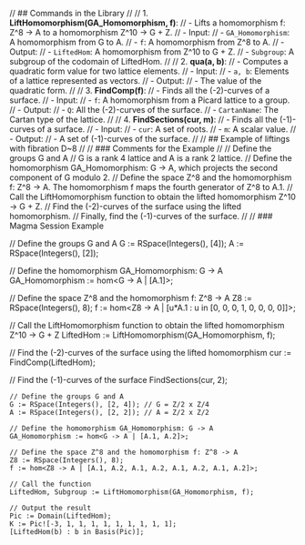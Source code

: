// ## Commands in the Library
// 
// 1. **LiftHomomorphism(GA_Homomorphism, f)**:
//    - Lifts a homomorphism f: Z^8 -> A to a homomorphism Z^10 -> G + Z.
//    - Input:
//      - `GA_Homomorphism`: A homomorphism from G to A.
//      - `f`: A homomorphism from Z^8 to A.
//    - Output:
//      - `LiftedHom`: A homomorphism from Z^10 to G + Z.
//      - `Subgroup`: A subgroup of the codomain of LiftedHom.
// 
// 2. **qua(a, b)**:
//    - Computes a quadratic form value for two lattice elements.
//    - Input:
//      - `a, b`: Elements of a lattice represented as vectors.
//    - Output:
//      - The value of the quadratic form.
// 
// 3. **FindComp(f)**:
//    - Finds all the (-2)-curves of a surface.
//    - Input:
//      - `f`: A homomorphism from a Picard lattice to a group.
//    - Output:
//      - `Q`: All the (-2)-curves of the surface.
//      - `CartanName`: The Cartan type of the lattice.
// 
// 4. **FindSections(cur, m)**:
//    - Finds all the (-1)-curves of a surface.
//    - Input:
//      - `cur`: A set of roots.
//      - `m`: A scalar value.
//    - Output:
//      - A set of (-1)-curves of the surface.
// 
// ## Example of liftings with fibration D~8
// 
// ### Comments for the Example
// 
// Define the groups G and A
// G is a rank 4 lattice and A is a rank 2 lattice.
// Define the homomorphism GA_Homomorphism: G -> A, which projects the second component of G modulo 2.
// Define the space Z^8 and the homomorphism f: Z^8 -> A. The homomorphism f maps the fourth generator of Z^8 to A.1.
// Call the LiftHomomorphism function to obtain the lifted homomorphism Z^10 -> G + Z.
// Find the (-2)-curves of the surface using the lifted homomorphism.
// Finally, find the (-1)-curves of the surface.
// 
// ### Magma Session Example

// Define the groups G and A
G := RSpace(Integers(), [4]);
A := RSpace(Integers(), [2]);

// Define the homomorphism GA_Homomorphism: G -> A
GA_Homomorphism := hom<G -> A | [A.1]>;

// Define the space Z^8 and the homomorphism f: Z^8 -> A
Z8 := RSpace(Integers(), 8);
f := hom<Z8 -> A | [u*A.1 : u in [0, 0, 0, 1, 0, 0, 0, 0]]>;

// Call the LiftHomomorphism function to obtain the lifted homomorphism Z^10 -> G + Z
LiftedHom := LiftHomomorphism(GA_Homomorphism, f);

// Find the (-2)-curves of the surface using the lifted homomorphism
cur := FindComp(LiftedHom);

// Find the (-1)-curves of the surface
FindSections(cur, 2);

```magma
// Define the groups G and A
G := RSpace(Integers(), [2, 4]); // G = Z/2 x Z/4
A := RSpace(Integers(), [2, 2]); // A = Z/2 x Z/2

// Define the homomorphism GA_Homomorphism: G -> A
GA_Homomorphism := hom<G -> A | [A.1, A.2]>;

// Define the space Z^8 and the homomorphism f: Z^8 -> A
Z8 := RSpace(Integers(), 8);
f := hom<Z8 -> A | [A.1, A.2, A.1, A.2, A.1, A.2, A.1, A.2]>;

// Call the function
LiftedHom, Subgroup := LiftHomomorphism(GA_Homomorphism, f);

// Output the result
Pic := Domain(LiftedHom);
K := Pic![-3, 1, 1, 1, 1, 1, 1, 1, 1, 1];
[LiftedHom(b) : b in Basis(Pic)];
